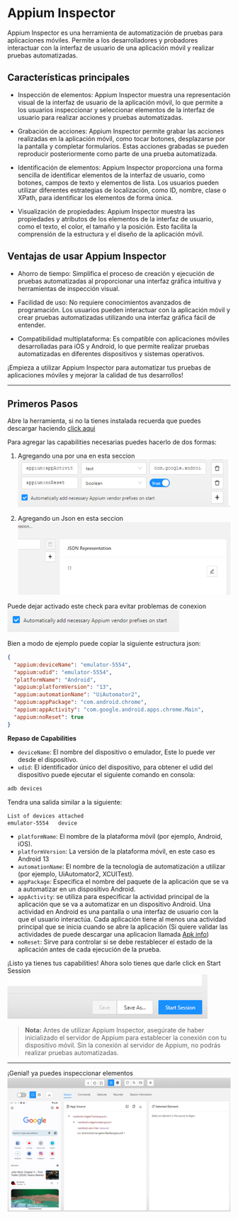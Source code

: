 # Appium Inspector

Appium Inspector es una herramienta de automatización de pruebas para aplicaciones móviles. Permite a los desarrolladores y probadores interactuar con la interfaz de usuario de una aplicación móvil y realizar pruebas automatizadas.

## Características principales

- Inspección de elementos: Appium Inspector muestra una representación visual de la interfaz de usuario de la aplicación móvil, lo que permite a los usuarios inspeccionar y seleccionar elementos de la interfaz de usuario para realizar acciones y pruebas automatizadas.

- Grabación de acciones: Appium Inspector permite grabar las acciones realizadas en la aplicación móvil, como tocar botones, desplazarse por la pantalla y completar formularios. Estas acciones grabadas se pueden reproducir posteriormente como parte de una prueba automatizada.

- Identificación de elementos: Appium Inspector proporciona una forma sencilla de identificar elementos de la interfaz de usuario, como botones, campos de texto y elementos de lista. Los usuarios pueden utilizar diferentes estrategias de localización, como ID, nombre, clase o XPath, para identificar los elementos de forma única.

- Visualización de propiedades: Appium Inspector muestra las propiedades y atributos de los elementos de la interfaz de usuario, como el texto, el color, el tamaño y la posición. Esto facilita la comprensión de la estructura y el diseño de la aplicación móvil.

## Ventajas de usar Appium Inspector

- Ahorro de tiempo: Simplifica el proceso de creación y ejecución de pruebas automatizadas al proporcionar una interfaz gráfica intuitiva y herramientas de inspección visual.

- Facilidad de uso: No requiere conocimientos avanzados de programación. Los usuarios pueden interactuar con la aplicación móvil y crear pruebas automatizadas utilizando una interfaz gráfica fácil de entender.

- Compatibilidad multiplataforma: Es compatible con aplicaciones móviles desarrolladas para iOS y Android, lo que permite realizar pruebas automatizadas en diferentes dispositivos y sistemas operativos.

¡Empieza a utilizar Appium Inspector para automatizar tus pruebas de aplicaciones móviles y mejorar la calidad de tus desarrollos!
___
## Primeros Pasos
Abre la herramienta, si no la tienes instalada recuerda que puedes descargar haciendo [click aqui](https://github.com/appium/appium-inspector/releases)

Para agregar las capabilities necesarias puedes hacerlo de dos formas:

1. Agregando una por una en esta seccion
![Alt text](./img/image-3.png)

2. Agregando un Json en esta seccion 
![Alt text](./img/image-4.png)

Puede dejar activado este check para evitar problemas de conexion
![Alt text](./img/image-5.png)

Bien a modo de ejemplo puede copiar la siguiente estructura json:

```json
{
  "appium:deviceName": "emulator-5554",
  "appium:udid": "emulator-5554",
  "platformName": "Android",
  "appium:platformVersion": "13",
  "appium:automationName": "UiAutomator2",
  "appium:appPackage": "com.android.chrome",
  "appium:appActivity": "com.google.android.apps.chrome.Main",
  "appium:noReset": true
}
```
**Repaso de Capabilities**
- `deviceName`: El nombre del dispositivo o emulador, Este lo puede ver desde el dispositivo.
- `udid`: El identificador único del dispositivo, para obtener el udid del dispositivo puede ejecutar el siguiente comando en consola:
```bash
adb devices
```
Tendra una salida similar a la siguiente:
```
List of devices attached
emulator-5554   device
```
- `platformName`: El nombre de la plataforma móvil (por ejemplo, Android, iOS).
- `platformVersion`: La versión de la plataforma móvil, en este caso es Android 13
- `automationName`: El nombre de la tecnología de automatización a utilizar (por ejemplo, UiAutomator2, XCUITest).
- `appPackage`: Especifica el nombre del paquete de la aplicación que se va a automatizar en un dispositivo Android.
- `appActivity`: se utiliza para especificar la actividad principal de la aplicación que se va a automatizar en un dispositivo Android. Una actividad en Android es una pantalla o una interfaz de usuario con la que el usuario interactúa. Cada aplicación tiene al menos una actividad principal que se inicia cuando se abre la aplicación (Si quiere validar las actividades de puede descargar una aplicacion llamada [Apk info](https://play.google.com/store/apps/details?id=com.wt.apkinfo&hl=es&gl=US&pli=1))
- `noReset`: Sirve para controlar si se debe restablecer el estado de la aplicación antes de cada ejecución de la prueba.

¡Listo ya tienes tus capabilities! Ahora solo tienes que darle click en Start Session
![Alt text](./img/image-6.png)


> **Nota:** Antes de utilizar Appium Inspector, asegúrate de haber inicializado el servidor de Appium para establecer la conexión con tu dispositivo móvil. Sin la conexión al servidor de Appium, no podrás realizar pruebas automatizadas.
---
¡Genial! ya puedes inspeccionar elementos
![Alt text](./img/image-7.png)